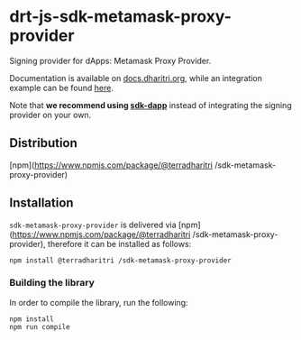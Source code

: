 # drt-js-sdk-metamask-proxy-provider

Signing provider for dApps: Metamask Proxy Provider. 

Documentation is available on [docs.dharitri.org](https://docs.dharitri.org/sdk-and-tools/sdk-js/sdk-js-signing-providers), while an integration example can be found [here](https://github.com/TerraDharitri/drt-js-sdk-examples/tree/main/signing-providers).

Note that **we recommend using [sdk-dapp](https://github.com/TerraDharitri/drt-sdk-dapp)** instead of integrating the signing provider on your own.

## Distribution

[npm](https://www.npmjs.com/package/@terradharitri /sdk-metamask-proxy-provider)

## Installation

`sdk-metamask-proxy-provider` is delivered via [npm](https://www.npmjs.com/package/@terradharitri /sdk-metamask-proxy-provider), therefore it can be installed as follows:

```
npm install @terradharitri /sdk-metamask-proxy-provider
```

### Building the library

In order to compile the library, run the following:

```
npm install
npm run compile
```
